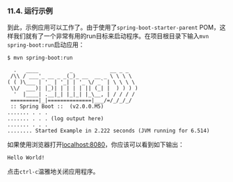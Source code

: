 ### 11.4. 运行示例

到此，示例应用可以工作了。由于使用了`spring-boot-starter-parent` POM，这样我们就有了一个非常有用的run目标来启动程序。在项目根目录下输入`mvn spring-boot:run`启动应用：
```shell
$ mvn spring-boot:run

  .   ____          _            __ _ _
 /\\ / ___'_ __ _ _(_)_ __  __ _ \ \ \ \
( ( )\___ | '_ | '_| | '_ \/ _` | \ \ \ \
 \\/  ___)| |_)| | | | | || (_| |  ) ) ) )
  '  |____| .__|_| |_|_| |_\__, | / / / /
 =========|_|==============|___/=/_/_/_/
 :: Spring Boot ::  (v2.0.0.M5)
....... . . .
....... . . . (log output here)
....... . . .
........ Started Example in 2.222 seconds (JVM running for 6.514)
```
如果使用浏览器打开[localhost:8080](http://localhost:8080)，你应该可以看到如下输出：
```shell
Hello World!
```
点击`ctrl-c`温雅地关闭应用程序。
